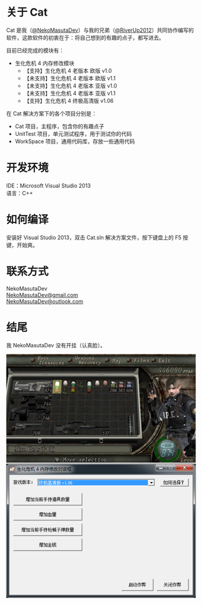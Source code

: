 
# 关于 Cat

Cat 是我（[@NekoMasutaDev](https://github.com/NekoMasutaDev "NekoMasutaDev")）与我的兄弟（[@RiverUp2012](https://github.com/RiverUp2012 "RiverUp2012")）共同协作编写的软件，这款软件的初衷在于：将自己想到的有趣的点子，都写进去。  

目前已经完成的模块有：  

* 生化危机 4 内存修改模块  
  * 【支持】生化危机 4 老版本 欧版 v1.0  
  * 【未支持】生化危机 4 老版本 欧版 v1.1  
  * 【未支持】生化危机 4 老版本 亚版 v1.0  
  * 【未支持】生化危机 4 老版本 亚版 v1.1  
  * 【支持】生化危机 4 终极高清版 v1.06  

在 Cat 解决方案下的各个项目分别是：  

* Cat 项目，主程序，包含你的有趣点子  
* UnitTest 项目，单元测试程序，用于测试你的代码  
* WorkSpace 项目，通用代码库，存放一些通用代码  

# 开发环境  

IDE：Microsoft Visual Studio 2013  
语言：C++  

# 如何编译  

安装好 Visual Studio 2013，双击 Cat.sln 解决方案文件，按下键盘上的 F5 按键，开始爽。  

# 联系方式

NekoMasutaDev  
NekoMasutaDev@gmail.com  
NekoMasutaDev@outlook.com  

# 结尾  

我 NekoMasutaDev 没有开挂（认真脸）。  

![好恐怖哦](Doc/Image/1.png)  
![好恐怖哦](Doc/Image/2.png)  
